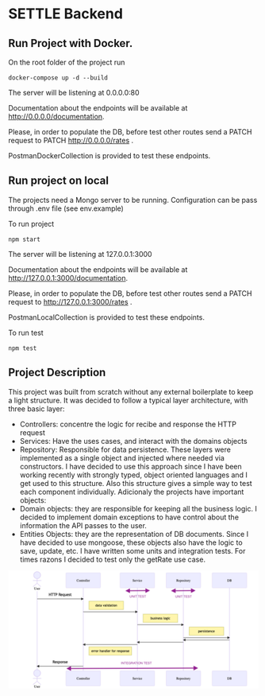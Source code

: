# SETTLE Backend

## Run Project with Docker.

On the root folder of the project run

```
docker-compose up -d --build
```
The server will be listening at 0.0.0.0:80

Documentation about the endpoints will be available at http://0.0.0.0/documentation. 

Please, in order to populate the DB, before test other routes send a PATCH request to  PATCH http://0.0.0.0/rates .

PostmanDockerCollection is provided to test these endpoints.


## Run project on local

The projects need a Mongo server to be running. Configuration can be pass through .env file (see env.example)

To run project 

```
npm start
```

The server will be listening at 127.0.0.1:3000

Documentation about the endpoints will be available at http://127.0.0.1:3000/documentation. 

Please, in order to populate the DB, before test other routes send a PATCH request to http://127.0.0.1:3000/rates .
  
PostmanLocalCollection is provided to test these endpoints. 

To run test

```
npm test
```

## Project Description

This project was built from scratch without any external boilerplate to keep a light structure. It was decided to follow a typical layer architecture, with three basic layer:
* Controllers: concentre the logic for recibe and response the HTTP request
* Services: Have the uses cases, and interact with the domains objects
* Repository: Responsible for data persistence. 
These layers were implemented as a single object and injected where needed via constructors.  I have decided to use this approach since I have been working recently with strongly typed, object oriented languages and I get used to this structure. Also this structure gives a simple way to test each component individually.
Adicionaly the projects have important objects:
* Domain objects: they are responsible for keeping all the business logic. I decided to implement domain exceptions to have control about the information the API passes to the user.
* Entities Objects: they are the representation of DB documents. Since I have decided to use mongoose, these objects also have the logic to save, update, etc.
I have written some units and integration tests. For times razons I decided to test only the getRate use case.

![Structure overview](mermaid-diagram.png "Project struture")

